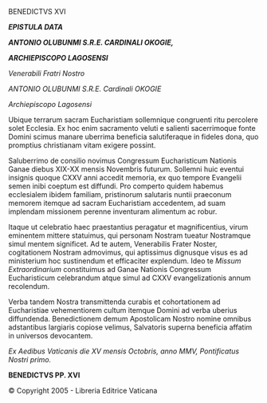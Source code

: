 BENEDICTVS XVI

***EPISTULA DATA***

***ANTONIO OLUBUNMI S.R.E. CARDINALI OKOGIE,***

***ARCHIEPISCOPO LAGOSENSI***

*Venerabili Fratri Nostro*

*ANTONIO OLUBUNMI S.R.E. Cardinali OKOGIE*

*Archiepiscopo Lagosensi*

Ubique terrarum sacram Eucharistiam sollemnique congruenti ritu percolere solet Ecclesia. Ex hoc enim sacramento veluti e salienti sacerrimoque fonte Domini scimus manare uberrima beneficia salutiferaque in fideles dona, quo promptius christianam vitam exigere possint.

Saluberrimo de consilio novimus Congressum Eucharisticum Nationis Ganae diebus XIX-XX mensis Novembris futurum. Sollemni huic eventui insignis quoque CXXV anni accedit memoria, ex quo tempore Evangelii semen inibi coeptum est diffundi. Pro comperto quidem habemus ecclesialem ibidem familiam, pristinorum salutaris nuntii praeconum memorem itemque ad sacram Eucharistiam accedentem, ad suam implendam missionem perenne inventuram alimentum ac robur.

Itaque ut celebratio haec praestantius peragatur et magnificentius, virum eminentem mittere statuimus, qui personam Nostram tueatur Nostramque simul mentem significet. Ad te autem, Venerabilis Frater Noster, cogitationem Nostram admovimus, qui aptissimus dignusque visus es ad ministerium hoc sustinendum et efficaciter explendum. Ideo te *Missum Extraordinarium* constituimus ad Ganae Nationis Congressum Eucharisticum celebrandum atque simul ad CXXV evangelizationis annum recolendum.

Verba tandem Nostra transmittenda curabis et cohortationem ad Eucharistiae vehementiorem cultum itemque Domini ad verba uberius diffundenda. Benedictionem demum Apostolicam Nostro nomine omnibus adstantibus largiaris copiose velimus, Salvatoris superna beneficia affatim in universos devocantem.

*Ex Aedibus Vaticanis die XV mensis Octobris, anno MMV, Pontificatus Nostri primo.*

**BENEDICTVS PP. XVI**

© Copyright 2005 - Libreria Editrice Vaticana